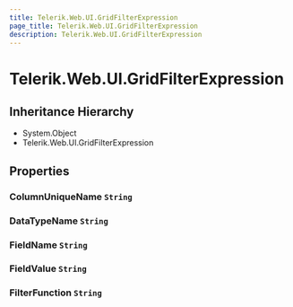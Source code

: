 ```yaml
---
title: Telerik.Web.UI.GridFilterExpression
page_title: Telerik.Web.UI.GridFilterExpression
description: Telerik.Web.UI.GridFilterExpression
---
```


# Telerik.Web.UI.GridFilterExpression

## Inheritance Hierarchy

* System.Object
* Telerik.Web.UI.GridFilterExpression

## Properties

###  ColumnUniqueName `String`

###  DataTypeName `String`

###  FieldName `String`

###  FieldValue `String`

###  FilterFunction `String`

